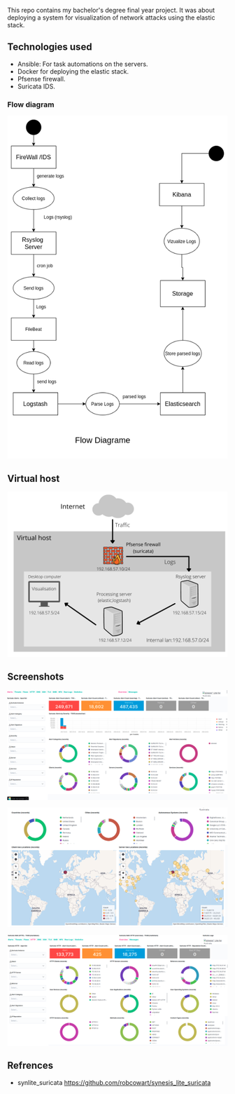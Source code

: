 

This repo contains my bachelor's degree final year project.
It was about deploying a system for visualization of network attacks using the elastic stack.

## Technologies used

  - Ansible: For task automations on the servers.
  - Docker for deploying the elastic stack.
  - Pfsense firewall.
  - Suricata IDS.
  

### Flow diagram

![flow chart](flow_diagrame.png)



## Virtual host

![Virtual host](virtualHost.png)

## Screenshots

![Alerts](images/kibanaalert.png)

![Geo](images/kibanageo.png)

![Geo](images/kibanahttp.png)




## Refrences

- synlite_suricata https://github.com/robcowart/synesis_lite_suricata

